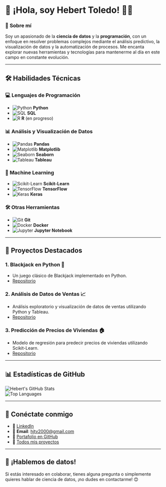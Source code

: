 # 👋 ¡Hola, soy **Hebert Toledo**! 👨‍💻

### 🌟 **Sobre mí**
Soy un apasionado de la **ciencia de datos** y la **programación**, con un enfoque en resolver problemas complejos mediante el análisis predictivo, la visualización de datos y la automatización de procesos. Me encanta explorar nuevas herramientas y tecnologías para mantenerme al día en este campo en constante evolución.

---

## 🛠️ **Habilidades Técnicas**

### 💻 **Lenguajes de Programación**
- ![Python](https://img.icons8.com/color/48/000000/python.png) **Python**
- ![SQL](https://img.icons8.com/color/48/000000/sql.png) **SQL**
- ![R](https://img.icons8.com/color/48/000000/r-project.png) **R** (en progreso)

### 📊 **Análisis y Visualización de Datos**
- ![Pandas](https://img.icons8.com/color/48/000000/pandas.png) **Pandas**
- ![Matplotlib](https://img.icons8.com/color/48/000000/matplotlib.png) **Matplotlib**
- ![Seaborn](https://img.icons8.com/color/48/000000/seaborn.png) **Seaborn**
- ![Tableau](https://img.icons8.com/color/48/000000/tableau-software.png) **Tableau**

### 🤖 **Machine Learning**
- ![Scikit-Learn](https://img.icons8.com/color/48/000000/scikit-learn.png) **Scikit-Learn**
- ![TensorFlow](https://img.icons8.com/color/48/000000/tensorflow.png) **TensorFlow**
- ![Keras](https://img.icons8.com/color/48/000000/keras.png) **Keras**

### 🛠️ **Otras Herramientas**
- ![Git](https://img.icons8.com/color/48/000000/git.png) **Git**
- ![Docker](https://img.icons8.com/color/48/000000/docker.png) **Docker**
- ![Jupyter](https://img.icons8.com/color/48/000000/jupyter.png) **Jupyter Notebook**

---

## 🚀 **Proyectos Destacados**

### 1. **Blackjack en Python** 🎲
- Un juego clásico de Blackjack implementado en Python.
- [Repositorio](https://github.com/HebertL-dev/blackjack-python)

### 2. **Análisis de Datos de Ventas** 📈
- Análisis exploratorio y visualización de datos de ventas utilizando Python y Tableau.
- [Repositorio](https://github.com/HebertL-dev/sales-data-analysis)

### 3. **Predicción de Precios de Viviendas** 🏠
- Modelo de regresión para predecir precios de viviendas utilizando Scikit-Learn.
- [Repositorio](https://github.com/HebertL-dev/house-price-prediction)

---

## 📊 **Estadísticas de GitHub**

![Hebert's GitHub Stats](https://github-readme-stats.vercel.app/api?username=HebertL-dev&show_icons=true&theme=default)  
![Top Languages](https://github-readme-stats.vercel.app/api/top-langs/?username=HebertL-dev&layout=compact&theme=default)

---

## 🔗 **Conéctate conmigo**

- 💼 [LinkedIn](https://www.linkedin.com/in/hebert-ds/)
- 📧 **Email**: [hjtv2000@gmail.com](mailto:hjtv2000@gmail.com)
- 📂 [Portafolio en GitHub](https://github.com/HebertL-dev)
- 🚀 [Todos mis proyectos](https://github.com/HebertL-dev?tab=repositories)

---

## 🌟 **¡Hablemos de datos!**
Si estás interesado en colaborar, tienes alguna pregunta o simplemente quieres hablar de ciencia de datos, ¡no dudes en contactarme! 😊
